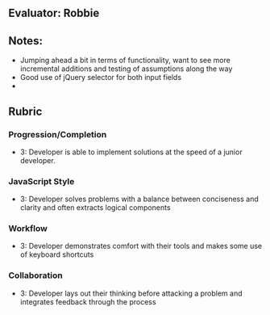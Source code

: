## Evaluator: Robbie

## Notes:

* Jumping ahead a bit in terms of functionality, want to see more incremental additions and testing of assumptions along the way
* Good use of jQuery selector for both input fields
* 

## Rubric

### Progression/Completion

* 3: Developer is able to implement solutions at the speed of a junior developer.

### JavaScript Style

* 3: Developer solves problems with a balance between conciseness and clarity and often extracts logical components

### Workflow

* 3: Developer demonstrates comfort with their tools and makes some use of keyboard shortcuts

### Collaboration

* 3: Developer lays out their thinking before attacking a problem and integrates feedback through the process
